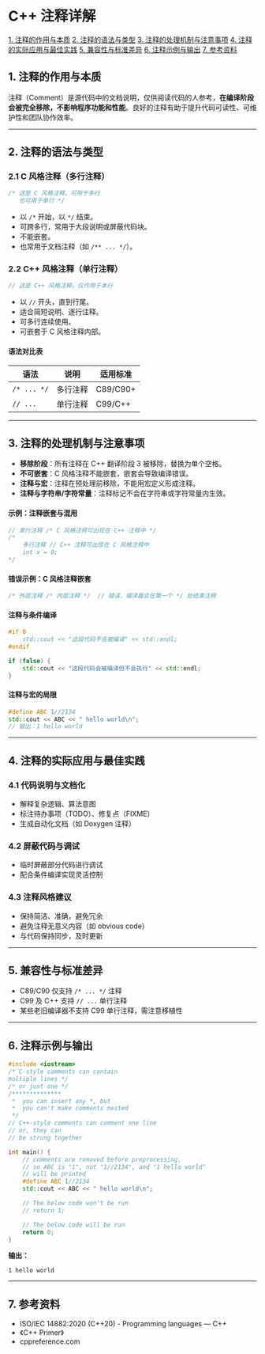 # C++ 注释详解

  [1. 注释的作用与本质](#1-注释的作用与本质)
  [2. 注释的语法与类型](#2-注释的语法与类型)
  [3. 注释的处理机制与注意事项](#3-注释的处理机制与注意事项)
  [4. 注释的实际应用与最佳实践](#4-注释的实际应用与最佳实践)
  [5. 兼容性与标准差异](#5-兼容性与标准差异)
  [6. 注释示例与输出](#6-注释示例与输出)
  [7. 参考资料](#7-参考资料)

## 1. 注释的作用与本质

注释（Comment）是源代码中的文档说明，仅供阅读代码的人参考，**在编译阶段会被完全移除，不影响程序功能和性能**。良好的注释有助于提升代码可读性、可维护性和团队协作效率。

---

## 2. 注释的语法与类型

### 2.1 C 风格注释（多行注释）

```cpp
/* 这是 C 风格注释，可用于多行
   也可用于单行 */
```

- 以 `/*` 开始，以 `*/` 结束。
- 可跨多行，常用于大段说明或屏蔽代码块。
- 不能嵌套。
- 也常用于文档注释（如 `/** ... */`）。

### 2.2 C++ 风格注释（单行注释）

```cpp
// 这是 C++ 风格注释，仅作用于本行
```

- 以 `//` 开头，直到行尾。
- 适合简短说明、逐行注释。
- 可多行连续使用。
- 可嵌套于 C 风格注释内部。

#### 语法对比表

| 语法         | 说明           | 适用标准 |
|--------------|----------------|----------|
| `/* ... */`  | 多行注释       | C89/C90+  |
| `// ...`     | 单行注释       | C99/C++   |

---

## 3. 注释的处理机制与注意事项

- **移除阶段**：所有注释在 C++ 翻译阶段 3 被移除，替换为单个空格。
- **不可嵌套**：C 风格注释不能嵌套，嵌套会导致编译错误。
- **注释与宏**：注释在预处理前移除，不能用宏定义形成注释。
- **注释与字符串/字符常量**：注释标记不会在字符串或字符常量内生效。

#### 示例：注释嵌套与混用

```cpp
// 单行注释 /* C 风格注释可出现在 C++ 注释中 */
/*
    多行注释 // C++ 注释可出现在 C 风格注释中
    int x = 0;
*/
```

#### 错误示例：C 风格注释嵌套

```cpp
/* 外层注释 /* 内层注释 */  // 错误，编译器会在第一个 */ 处结束注释
```

#### 注释与条件编译

```cpp
#if 0
    std::cout << "这段代码不会被编译" << std::endl;
#endif

if (false) {
    std::cout << "这段代码会被编译但不会执行" << std::endl;
}
```

#### 注释与宏的局限

```cpp
#define ABC 1//2134
std::cout << ABC << " hello world\n";
// 输出：1 hello world
```

---

## 4. 注释的实际应用与最佳实践

### 4.1 代码说明与文档化

- 解释复杂逻辑、算法意图
- 标注待办事项（TODO）、修复点（FIXME）
- 生成自动化文档（如 Doxygen 注释）

### 4.2 屏蔽代码与调试

- 临时屏蔽部分代码进行调试
- 配合条件编译实现灵活控制

### 4.3 注释风格建议

- 保持简洁、准确，避免冗余
- 避免注释无意义内容（如 obvious code）
- 与代码保持同步，及时更新

---

## 5. 兼容性与标准差异

- C89/C90 仅支持 `/* ... */` 注释
- C99 及 C++ 支持 `// ...` 单行注释
- 某些老旧编译器不支持 C99 单行注释，需注意移植性

---

## 6. 注释示例与输出

```cpp
#include <iostream>
/* C-style comments can contain
multiple lines */
/* or just one */
/**************
 *  you can insert any *, but
 *  you can't make comments nested
 */
// C++-style comments can comment one line
// or, they can
// be strung together

int main() {
    // comments are removed before preprocessing,
    // so ABC is "1", not "1//2134", and "1 hello world"
    // will be printed
    #define ABC 1//2134
    std::cout << ABC << " hello world\n";

    // The below code won't be run
    // return 1;

    // The below code will be run
    return 0;
}
```

**输出：**

```text
1 hello world
```

---

## 7. 参考资料

- ISO/IEC 14882:2020 (C++20) - Programming languages — C++
- 《C++ Primer》
- cppreference.com
